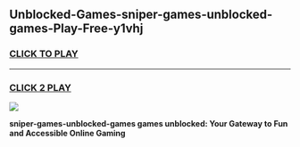 
## Unblocked-Games-sniper-games-unblocked-games-Play-Free-y1vhj
<h3>
<a href="https://premium76.site?title=sniper-games-unblocked-games&ref=10A">CLICK TO PLAY</a></h3>
<hr>

<h3>
<a href="https://premium76.site?title=sniper-games-unblocked-games&ref=10A">CLICK 2 PLAY</a>
  
</h3>

<a href="https://premium76.site?title=sniper-games-unblocked-games&ref=10A"><img src="https://clearcache.store/games.png"></a>


**sniper-games-unblocked-games games unblocked: Your Gateway to Fun and Accessible Online Gaming**
